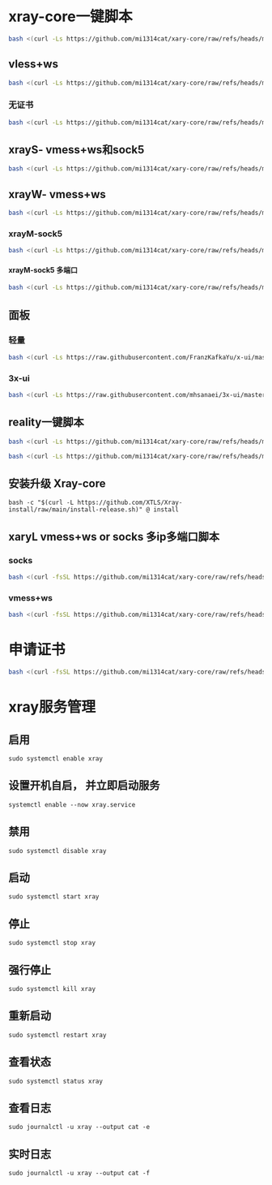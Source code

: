 # xray-core一键脚本
```bash
bash <(curl -Ls https://github.com/mi1314cat/xary-core/raw/refs/heads/main/VEVLRE.sh)
```
## vless+ws

```bash
bash <(curl -Ls https://github.com/mi1314cat/xary-core/raw/refs/heads/main/vless.sh)
```
### 无证书
```bash
bash <(curl -Ls https://github.com/mi1314cat/xary-core/raw/refs/heads/main/lsvless.sh)
```
## xrayS- vmess+ws和sock5
```bash
bash <(curl -Ls https://github.com/mi1314cat/xary-core/raw/refs/heads/main/xrayS.sh)
```

## xrayW- vmess+ws
```bash
bash <(curl -Ls https://github.com/mi1314cat/xary-core/raw/refs/heads/main/xrayw-vmess.sh)
```
### xrayM-sock5
```bash
bash <(curl -Ls https://github.com/mi1314cat/xary-core/raw/refs/heads/main/xrayM-sock5.sh)
```
#### xrayM-sock5 多端口
```bash
bash <(curl -Ls https://github.com/mi1314cat/xary-core/raw/refs/heads/main/multiport-sock5.sh)
```
## 面板
### 轻量
```bash
bash <(curl -Ls https://raw.githubusercontent.com/FranzKafkaYu/x-ui/master/install.sh)
```
### 3x-ui
```bash
bash <(curl -Ls https://raw.githubusercontent.com/mhsanaei/3x-ui/master/install.sh)
```
## reality一键脚本

```bash
bash <(curl -Ls https://github.com/mi1314cat/xary-core/raw/refs/heads/main/reality_xray.sh)
```

```bash
bash <(curl -Ls https://github.com/mi1314cat/xary-core/raw/refs/heads/main/reality_xray_ip.sh)
```
## 安装升级 Xray-core
```
bash -c "$(curl -L https://github.com/XTLS/Xray-install/raw/main/install-release.sh)" @ install
```
## xaryL  vmess+ws or socks 多ip多端口脚本
### socks
```bash
bash <(curl -fsSL https://github.com/mi1314cat/xary-core/raw/refs/heads/main/xrayL.sh) socks
```
### vmess+ws
```bash
bash <(curl -fsSL https://github.com/mi1314cat/xary-core/raw/refs/heads/main/xrayL.sh) vmess
```
# 申请证书
```bash
bash <(curl -fsSL https://github.com/mi1314cat/xary-core/raw/refs/heads/main/acme.sh)
```
# xray服务管理
## 启用
```
sudo systemctl enable xray
```
## 设置开机自启， 并立即启动服务
```
systemctl enable --now xray.service
```
## 禁用
```
sudo systemctl disable xray
```
## 启动
```
sudo systemctl start xray
```
## 停止	
```
sudo systemctl stop xray
```
## 强行停止
```
sudo systemctl kill xray
```
## 重新启动	
```
sudo systemctl restart xray
```
## 查看状态
```
sudo systemctl status xray
```
## 查看日志	
```
sudo journalctl -u xray --output cat -e
```
## 实时日志	
```
sudo journalctl -u xray --output cat -f
```
